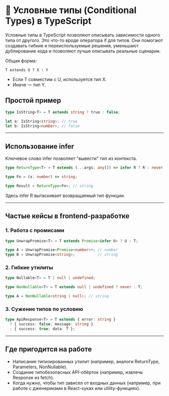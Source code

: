 # 🎯 Условные типы (Conditional Types) в TypeScript

Условные типы в TypeScript позволяют описывать зависимости одного типа от другого. Это что-то вроде оператора if для типов. Они помогают создавать гибкие и переиспользуемые решения, уменьшают дублирование кода и позволяют лучше описывать реальные сценарии.

Общая форма:

```
T extends U ? X : Y
```

- Если T совместим с U, используется тип X.
- Иначе — тип Y.

## Простой пример

```ts
type IsString<T> = T extends string ? true : false;

let a: IsString<string>; // true
let b: IsString<number>; // false
```

---

## Использование infer

Ключевое слово infer позволяет "вывести" тип из контекста.

```ts
type ReturnType<T> = T extends (...args: any[]) => infer R ? R : never;

type Fn = (x: number) => string;

type Result = ReturnType<Fn>; // string
```

Здесь infer R вытаскивает возвращаемый тип функции.

---

## Частые кейсы в frontend-разработке

### 1. Работа с промисами

```ts
type UnwrapPromise<T> = T extends Promise<infer U> ? U : T;

type A = UnwrapPromise<Promise<number>>; // number
type B = UnwrapPromise<string>;          // string
```

### 2. Гибкие утилиты

```ts
type Nullable<T> = T | null | undefined;

type NonNullable<T> = T extends null | undefined ? never : T;

type A = NonNullable<string | null>; // string
```

### 3. Сужение типов по условию

```ts
type ApiResponse<T> = T extends { error: string } 
  ? { success: false; message: string }
  : { success: true; data: T };
```

---

## Где пригодится на работе

- Написание типизированных утилит (например, аналоги ReturnType, Parameters, NonNullable).
- Создание типобезопасных API-обёрток (например, извлечь Response из fetch).
- Когда нужно, чтобы тип зависел от входных данных (например, при работе с дженериками в React-хуках или utility-функциях).

